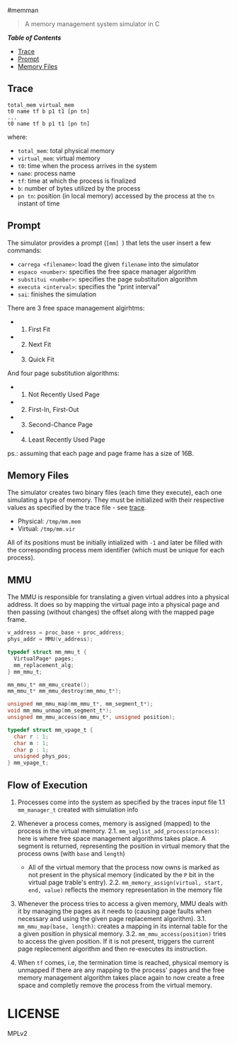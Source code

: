 
#memman

> A memory management system simulator in C

<!-- START doctoc generated TOC please keep comment here to allow auto update -->
<!-- DON'T EDIT THIS SECTION, INSTEAD RE-RUN doctoc TO UPDATE -->

***Table of Contents***

- [Trace](#trace)
- [Prompt](#prompt)
- [Memory Files](#memory-files)

<!-- END doctoc generated TOC please keep comment here to allow auto update -->

## Trace

```
total_mem virtual_mem
t0 name tf b p1 t1 [pn tn]
...
t0 name tf b p1 t1 [pn tn]
```
where:

- `total_mem`: total physical memory
- `virtual_mem`: virtual memory
- `t0`: time when the process arrives in the system
- `name`: process name
- `tf`: time at which the process is finalized
- `b`: number of bytes utilized by the process
- `pn tn`: position (in local memory) accessed by the process at the `tn` instant of time

## Prompt 

The simulator provides a prompt (`[mm] `) that lets the user insert a few commands:

- `carrega <filename>`: load the given `filename` into the simulator 
- `espaco <number>`: specifies the free space manager algorithm
- `substitui <number>`: specifies the page substitution algorithm
- `executa <interval>`: specifies the "print interval"
- `sai`: finishes the simulation

There are 3 free space management algirhtms:
-  1. First Fit
-  2. Next Fit
-  3. Quick Fit

And four page substitution algorithms:
-  1. Not Recently Used Page
-  2. First-In, First-Out
-  3. Second-Chance Page
-  4. Least Recently Used Page

ps.: assuming that each page and page frame has a size of 16B.

## Memory Files

The simulator creates two binary files (each time they execute), each one simulating a type of memory. They must be initialized with their respective values as specified by the trace file - see [trace](#trace).

- Physical:  `/tmp/mm.mem`
- Virtual:  `/tmp/mm.vir`

All of its positions must be initially intialized with `-1` and later be filled with the corresponding process mem identifier (which must be unique for each process).

## MMU

The MMU is responsible for translating a given virtual addres into a physical address. It does so by mapping the virtual page into a physical page and then passing (without changes) the offset along with the mapped page frame.

```c
v_address = proc_base + proc_address;
phys_addr = MMU(v_address);
```

```c
typedef struct mm_mmu_t {
  VirtualPage* pages;    
  mm_replacement_alg;
} mm_mmu_t;

mm_mmu_t* mm_mmu_create();
mm_mmu_t* mm_mmu_destroy(mm_mmu_t*);

unsigned mm_mmu_map(mm_mmu_t*, mm_segment_t*);
void mm_mmu_unmap(mm_segment_t*);
unsigned mm_mmu_access(mm_mmu_t*, unsigned position);

typedef struct mm_vpage_t {
  char r : 1;
  char m : 1;
  char p : 1;
  unsigned phys_pos;
} mm_vpage_t;
```

## Flow of Execution

1.  Processes come into the system as specified by the traces input file 
  1.1 `mm_manager_t` created with simulation info

2.  Whenever a process comes, memory is assigned (mapped) to the process in the virtual memory. 
  2.1.  `mm_seglist_add_process(process)`: here is where free space management algorithms takes place. A segment is returned, representing the position in virtual memory that the process owns (with `base` and `length`)
    -  All of the virtual memory that the process now owns is marked as not present in the physical memory (indicated by the `P` bit in the virtual page trable's entry).
  2.2. `mm_memory_assign(virtual, start, end, value)` reflects the memory representation in the memory file

3.  Whenever the process tries to access a given memory, MMU deals with it by managing the pages as it needs to (causing page faults when necessary and using the given page replacement algorithm).
  3.1. `mm_mmu_map(base, length)`: creates a mapping in its internal table for the a given position in physical memory.
  3.2. `mm_mmu_access(position)` tries to access the given position. If it is not present, triggers the current page replecement algorithm and then re-executes its instruction.

4.  When `tf` comes, i.e, the termination time is reached, physical memory is unmapped if there are any mapping to the process' pages and the free memory management algorithm takes place again to now create a free space and completly remove the process from the virtual memory.


# LICENSE

MPLv2

